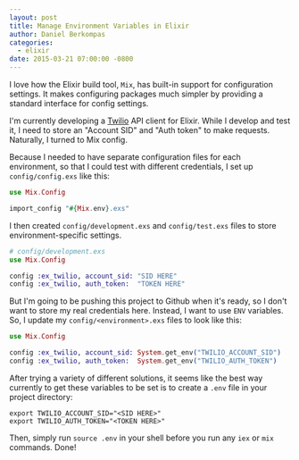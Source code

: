 ```yaml
---
layout: post
title: Manage Environment Variables in Elixir
author: Daniel Berkompas
categories:
  - elixir
date: 2015-03-21 07:00:00 -0800
---
```


I love how the Elixir build tool, `Mix`, has built-in support for configuration settings. It makes configuring packages much simpler by providing a standard interface for config settings.

I'm currently developing a [Twilio][twilio] API client for Elixir. While I develop and test it, I need to store an "Account SID" and "Auth token" to make requests. Naturally, I turned to Mix config.

<!-- more -->

Because I needed to have separate configuration files for each environment, so that I could test with different credentials, I set up `config/config.exs` like this:

```elixir
use Mix.Config

import_config "#{Mix.env}.exs"
```

I then created `config/development.exs` and `config/test.exs` files to store environment-specific settings.

```elixir
# config/development.exs
use Mix.Config

config :ex_twilio, account_sid: "SID HERE"
config :ex_twilio, auth_token:  "TOKEN HERE"
```

But I'm going to be pushing this project to Github when it's ready, so I don't want to store my real credentials here. Instead, I want to use `ENV` variables. So, I update my `config/<environment>.exs` files to look like this:

```elixir
use Mix.Config

config :ex_twilio, account_sid: System.get_env("TWILIO_ACCOUNT_SID")
config :ex_twilio, auth_token:  System.get_env("TWILIO_AUTH_TOKEN")
```

After trying a variety of different solutions, it seems like the best way currently to get these variables to be set is to create a `.env` file in your project directory:

```
export TWILIO_ACCOUNT_SID="<SID HERE>"
export TWILIO_AUTH_TOKEN="<TOKEN HERE>"
```

Then, simply run `source .env` in your shell before you run any `iex` or `mix` commands. Done!

[twilio]: http://twilio.com
